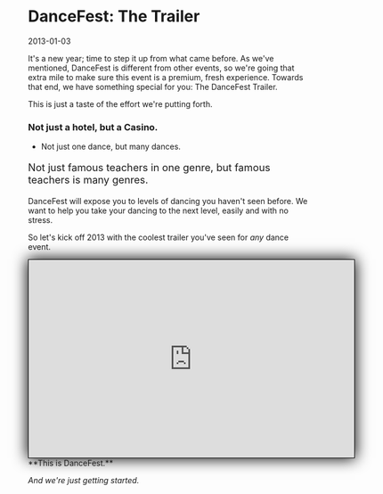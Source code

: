 # DanceFest: The Trailer
2013-01-03

It's a new year; time to step it up from what came before.  As we've mentioned, DanceFest is different from other events, so we're going that extra mile to make sure this event is a premium, fresh experience.  Towards that end, we have something special for you: The DanceFest Trailer.

This is just a taste of the effort we're putting forth.

<h3>Not just a hotel, but a Casino.</h3>

* Not just one dance, but many dances.

<p style="font-size: 1.3em;">Not just famous teachers in one genre, but famous teachers is many genres.</p>

DanceFest will expose you to levels of dancing you haven't seen before.  We want to help you take your dancing to the next level, easily and with no stress.

So let's kick off 2013 with the coolest trailer you've seen for *any* dance event.

<iframe class="video youtube-player" 
style="box-shadow: 0px 0px 25px 1px #000;border: groove black 1px;width: 585px;height: 355px;" src="http://www.youtube.com/embed/wq7ftOZBy0E#t=29s?theme=dark&amp;color=white" frameborder="0" allowfullscreen"=""></iframe>

<br />
**This is DanceFest.**

*And we're just getting started.*